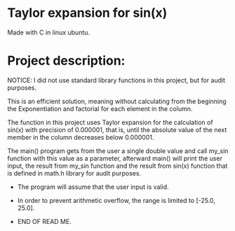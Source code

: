 # Taylor expansion for sin(x)

Made with C in linux ubuntu.

# Project description:

NOTICE: I did not use standard library functions in this project, but for audit purposes.

This is an efficient solution, meaning without calculating from the beginning the Exponentiation and factorial for each element in the column.

The function in this project uses Taylor expansion for the calculation of sin(x) with precision of 0.000001, that is, until the absolute value of the next member in the column decreases below 0.000001.

The main() program gets from the user a single double value and call my_sin function with this value as a parameter, afterward main() will print the user input, the result from my_sin function and the result from sin(x) function that is defined in math.h library for audit purposes.

* The program will assume that the user input is valid.

* In order to prevent arithmetic overflow, the range is limited to [-25.0, 25.0].

* END OF READ ME.

  










